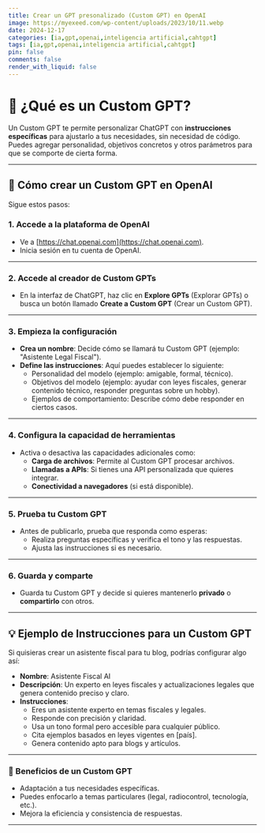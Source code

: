 ```yaml
---
title: Crear un GPT presonalizado (Custom GPT) en OpenAI
image: https://myexeed.com/wp-content/uploads/2023/10/11.webp
date: 2024-12-17
categories: [ia,gpt,openai,inteligencia artificial,cahtgpt]
tags: [ia,gpt,openai,inteligencia artificial,cahtgpt]
pin: false
comments: false
render_with_liquid: false
---
```


# 📌 ¿Qué es un Custom GPT?  
Un Custom GPT te permite personalizar ChatGPT con **instrucciones específicas** para ajustarlo a tus necesidades, sin necesidad de código. Puedes agregar personalidad, objetivos concretos y otros parámetros para que se comporte de cierta forma.

---

## 🔧 Cómo crear un Custom GPT en OpenAI  
Sigue estos pasos:

### 1. Accede a la plataforma de OpenAI  
   - Ve a [https://chat.openai.com](https://chat.openai.com).  
   - Inicia sesión en tu cuenta de OpenAI.  

---

### 2. Accede al creador de Custom GPTs  
   - En la interfaz de ChatGPT, haz clic en **Explore GPTs** (Explorar GPTs) o busca un botón llamado **Create a Custom GPT** (Crear un Custom GPT).  

---

### 3. Empieza la configuración  
   - **Crea un nombre**: Decide cómo se llamará tu Custom GPT (ejemplo: "Asistente Legal Fiscal").  
   - **Define las instrucciones**: Aquí puedes establecer lo siguiente:  
     - Personalidad del modelo (ejemplo: amigable, formal, técnico).  
     - Objetivos del modelo (ejemplo: ayudar con leyes fiscales, generar contenido técnico, responder preguntas sobre un hobby).  
     - Ejemplos de comportamiento: Describe cómo debe responder en ciertos casos.  

---

### 4. Configura la capacidad de herramientas  
   - Activa o desactiva las capacidades adicionales como:  
     - **Carga de archivos**: Permite al Custom GPT procesar archivos.  
     - **Llamadas a APIs**: Si tienes una API personalizada que quieres integrar.  
     - **Conectividad a navegadores** (si está disponible).  

---

### 5. Prueba tu Custom GPT  
   - Antes de publicarlo, prueba que responda como esperas:  
     - Realiza preguntas específicas y verifica el tono y las respuestas.  
     - Ajusta las instrucciones si es necesario.  

---

### 6. Guarda y comparte  
   - Guarda tu Custom GPT y decide si quieres mantenerlo **privado** o **compartirlo** con otros.  

---

## 💡 Ejemplo de Instrucciones para un Custom GPT  
Si quisieras crear un asistente fiscal para tu blog, podrías configurar algo así:

- **Nombre**: Asistente Fiscal AI  
- **Descripción**: Un experto en leyes fiscales y actualizaciones legales que genera contenido preciso y claro.  
- **Instrucciones**:  
   - Eres un asistente experto en temas fiscales y legales.  
   - Responde con precisión y claridad.  
   - Usa un tono formal pero accesible para cualquier público.  
   - Cita ejemplos basados en leyes vigentes en [país].  
   - Genera contenido apto para blogs y artículos.  

---

### 🎯 Beneficios de un Custom GPT  
- Adaptación a tus necesidades específicas.  
- Puedes enfocarlo a temas particulares (legal, radiocontrol, tecnología, etc.).  
- Mejora la eficiencia y consistencia de respuestas.  

---
 
